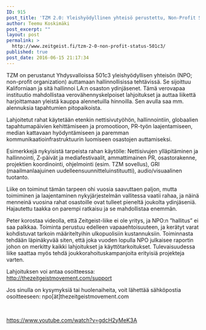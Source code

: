 ```yaml
---
ID: 915
post_title: 'TZM 2.0: Yleishyödyllinen yhteisö perustettu, Non-Profit Status 501c3'
author: Teemu Koskimäki
post_excerpt: ""
layout: post
permalink: >
  http://www.zeitgeist.fi/tzm-2-0-non-profit-status-501c3/
published: true
post_date: 2016-06-15 21:17:34
---
```

TZM on perustanut Yhdysvalloissa 501c3 yleishyödyllisen yhteisön (NPO; non-profit organization) auttamaan hallinnollisissa tehtävissä. Se sijoittuu Kaliforniaan ja sitä hallinnoi LA:n osaston ydinjäsenet. Tämä verovapaa instituutio mahdollistaa verovähennyskelpoiset lahjoitukset ja auttaa liikettä harjoittamaan yleistä kauppa alennetuilla hinnoilla. Sen avulla saa mm. alennuksia tapahtumien pitopaikoista.

Lahjoitetut rahat käytetään etenkin nettisivutyöhön, hallinnointiin, globaalien tapahtumapäivien kehittämiseen ja promootioon, PR-työn laajentamiseen, median kattavaan hyödyntämiseen ja paremman kommunikaatioinfrastruktuurin luomiseen osastojen auttamiseksi.

Esimerkkejä nykyisistä tarpeista rahan käytölle:
Nettisivujen ylläpitäminen ja hallinnointi, Z-päivät ja mediafestivaalit, ammattimainen PR, osastorakenne, projektien koordinointi, ohjelmointi (esim. TZM sovellus), GRI (maailmanlaajuinen uudelleensuunnitteluinstituutti), audio/visuaalinen tuotanto.

Liike on toiminut tämän tarpeen ohi vuosia saavuttaen paljon, mutta toimiminen ja laajentaminen nykyjärjestelmän vallitessa vaatii rahaa, ja näinä menneinä vuosina rahat osastoille ovat tulleet pieneltä joukolta ydinjäseniä. Hajautettu taakka on parempi ratkaisu ja se mahdollistaa enemmän.

Peter korostaa videolla, että Zeitgeist-liike ei ole yritys, ja NPO:n ”hallitus” ei saa palkkaa. Toiminta perustuu edelleen vapaaehtoisuuteen, ja kerätyt varat kohdistuvat tarkoin määriteltyihin ulkopuolisiin kustannuksiin. Toiminnasta tehdään läpinäkyvää siten, että joka vuoden lopulla NPO julkaisee raportin johon on merkitty kaikki lahjoitukset ja käyttötarkoitukset. Tulevaisuudessa liike saattaa myös tehdä joukkorahoituskampanjoita erityisiä projekteja varten.

Lahjoituksen voi antaa osoitteessa: <a href="http://thezeitgeistmovement.com/support" target="_blank">http://thezeitgeistmovement.com/support</a>

Jos sinulla on kysymyksiä tai huolenaiheita, voit lähettää sähköpostia osoitteeseen: npo[ät]thezeitgeistmovement.com

&nbsp;

https://www.youtube.com/watch?v=gdcH2yMeK3A